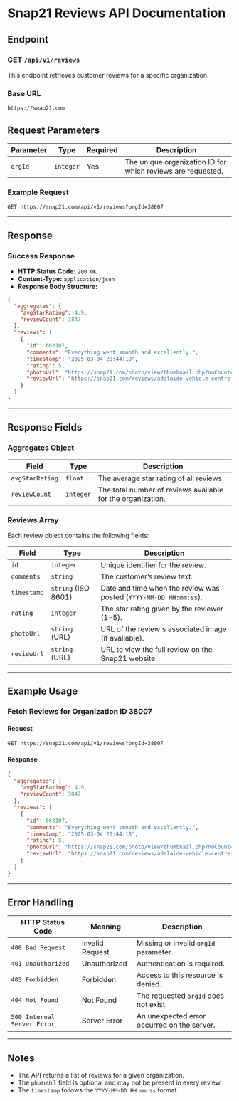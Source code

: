 # Snap21 Reviews API Documentation

## Endpoint
### GET `/api/v1/reviews`
This endpoint retrieves customer reviews for a specific organization.

### Base URL
```
https://snap21.com
```

## Request Parameters
| Parameter | Type   | Required | Description |
|-----------|--------|----------|-------------|
| `orgId`   | `integer` | Yes      | The unique organization ID for which reviews are requested. |

### Example Request
```http
GET https://snap21.com/api/v1/reviews?orgId=38007
```

---

## Response
### Success Response
- **HTTP Status Code:** `200 OK`
- **Content-Type:** `application/json`
- **Response Body Structure:**
```json
{
  "aggregates": {
    "avgStarRating": 4.9,
    "reviewCount": 3847
  },
  "reviews": [
    {
      "id": 663107,
      "comments": "Everything went smooth and excellently.",
      "timestamp": "2025-03-04 20:44:18",
      "rating": 5,
      "photoUrl": "https://snap21.com/photo/view/thumbnail.php?noCount=true&snapId=174098079128020",
      "reviewUrl": "https://snap21.com/reviews/adelaide-vehicle-centre-enfield-sa?review=663107"
    }
  ]
}
```

---

## Response Fields
### Aggregates Object
| Field          | Type     | Description |
|---------------|----------|-------------|
| `avgStarRating` | `float`  | The average star rating of all reviews. |
| `reviewCount`   | `integer` | The total number of reviews available for the organization. |

### Reviews Array
Each review object contains the following fields:

| Field      | Type      | Description |
|------------|----------|-------------|
| `id`       | `integer` | Unique identifier for the review. |
| `comments` | `string`  | The customer’s review text. |
| `timestamp` | `string` (ISO 8601) | Date and time when the review was posted (`YYYY-MM-DD HH:mm:ss`). |
| `rating`   | `integer` | The star rating given by the reviewer (1-5). |
| `photoUrl` | `string` (URL) | URL of the review's associated image (if available). |
| `reviewUrl` | `string` (URL) | URL to view the full review on the Snap21 website. |

---

## Example Usage
### Fetch Reviews for Organization ID 38007
#### Request
```http
GET https://snap21.com/api/v1/reviews?orgId=38007
```

#### Response
```json
{
  "aggregates": {
    "avgStarRating": 4.9,
    "reviewCount": 3847
  },
  "reviews": [
    {
      "id": 663107,
      "comments": "Everything went smooth and excellently.",
      "timestamp": "2025-03-04 20:44:18",
      "rating": 5,
      "photoUrl": "https://snap21.com/photo/view/thumbnail.php?noCount=true&snapId=174098079128020",
      "reviewUrl": "https://snap21.com/reviews/adelaide-vehicle-centre-enfield-sa?review=663107"
    }
  ]
}
```

---

## Error Handling
| HTTP Status Code | Meaning | Description |
|------------------|---------|-------------|
| `400 Bad Request` | Invalid Request | Missing or invalid `orgId` parameter. |
| `401 Unauthorized` | Unauthorized | Authentication is required. |
| `403 Forbidden` | Forbidden | Access to this resource is denied. |
| `404 Not Found` | Not Found | The requested `orgId` does not exist. |
| `500 Internal Server Error` | Server Error | An unexpected error occurred on the server. |

---

## Notes
- The API returns a list of reviews for a given organization.
- The `photoUrl` field is optional and may not be present in every review.
- The `timestamp` follows the `YYYY-MM-DD HH:mm:ss` format.
